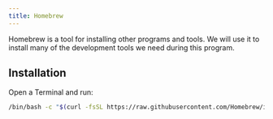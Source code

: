 ```yaml
---
title: Homebrew
---
```


Homebrew is a tool for installing other programs and tools. We will use it to
install many of the development tools we need during this program.

## Installation

Open a Terminal and run:

```sh
/bin/bash -c "$(curl -fsSL https://raw.githubusercontent.com/Homebrew/install/master/install.sh)"
```
